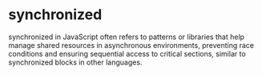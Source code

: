 # synchronized
synchronized in JavaScript often refers to patterns or libraries that help manage shared resources in asynchronous environments, preventing race conditions and ensuring sequential access to critical sections, similar to synchronized blocks in other languages.
